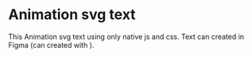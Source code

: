 # Animation svg text
This Animation svg text using only native js and css. Text can created in Figma (can created with <mask>).